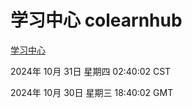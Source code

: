 # 学习中心 colearnhub
[学习中心](http://219.139.197.74:56308/colearnhub/)

2024年 10月 31日 星期四 02:40:02 CST

2024年 10月 30日 星期三 18:40:02 GMT
